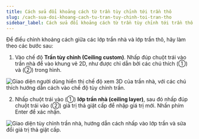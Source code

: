 ```yaml
---
title: Cách sửa đổi khoảng cách từ trần tùy chỉnh tới trần thô
slug: /cach-sua-doi-khoang-cach-tu-tran-tuy-chinh-toi-tran-tho
sidebar_label: Cách sửa đổi khoảng cách từ trần tùy chỉnh tới trần thô
---
```


Để điều chỉnh khoảng cách giữa các lớp trần nhà và lớp trần thô, hãy làm theo các bước sau:

1. Vào chế độ **Trần tùy chỉnh (Ceiling custom)**. Nhấp đúp chuột trái vào trần nhà để vào khung vẽ 2D, như được chỉ dẫn bởi các chú thích (①) và (②) trong hình.

![Giao diện người dùng hiển thị chế độ xem 3D của trần nhà, với các chú thích hướng dẫn cách vào chế độ tùy chỉnh trần.](https://storage.googleapis.com/jegavn_kb/image_jegavn/778.1.png)

2. Nhấp chuột trái vào (①) **lớp trần nhà (ceiling layer)**, sau đó nhấp đúp chuột trái vào (②) giá trị thả giật cấp để nhập giá trị mới. Nhấn phím Enter để xác nhận.

![Giao diện tùy chỉnh trần nhà, hướng dẫn cách nhấp vào lớp trần và sửa đổi giá trị thả giật cấp.](https://storage.googleapis.com/jegavn_kb/image_jegavn/778.2.png)
